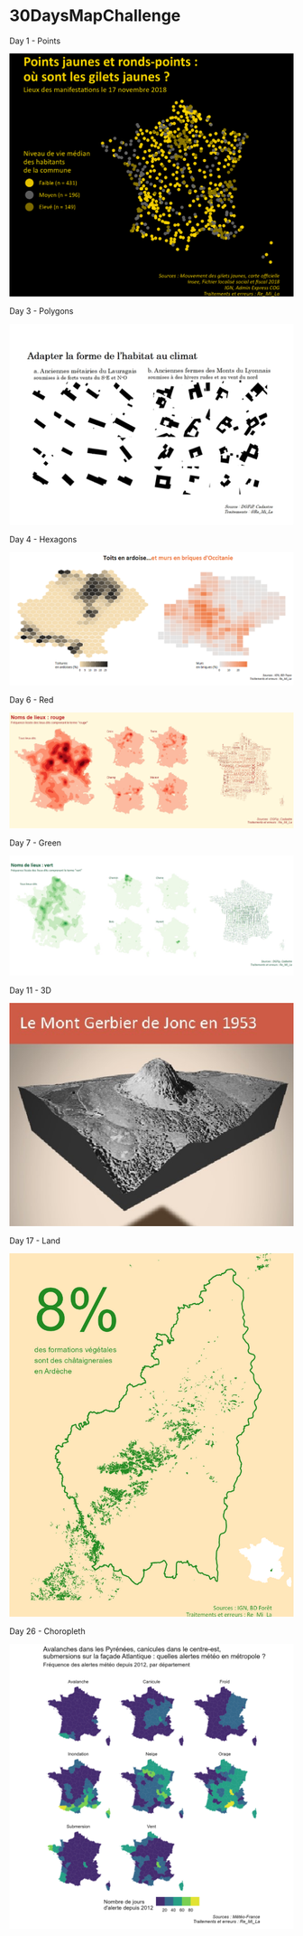 # 30DaysMapChallenge

Day 1 - Points

![GJ](https://github.com/RL31/30DaysMapChallenge2021/blob/9592f9c6d211a42b4748a525251cbfc1a60b0aea/sorties/giletsjaunes.jpeg)

Day 3 - Polygons

![habitat](https://github.com/RL31/30DaysMapChallenge2021/blob/9592f9c6d211a42b4748a525251cbfc1a60b0aea/sorties/polygons.jpg)

Day 4 - Hexagons

![ardoises](https://github.com/RL31/30DaysMapChallenge2021/blob/9592f9c6d211a42b4748a525251cbfc1a60b0aea/sorties/toits_et_murs_ok.jpg)

Day 6 - Red

![rouge](https://github.com/RL31/30DaysMapChallenge2021/blob/9592f9c6d211a42b4748a525251cbfc1a60b0aea/sorties/montage_rouge_ok.jpeg)

Day 7 - Green

![vert](https://github.com/RL31/30DaysMapChallenge2021/blob/9592f9c6d211a42b4748a525251cbfc1a60b0aea/sorties/montage_vert.jpeg)

Day 11 - 3D

![Gerbier](https://github.com/RL31/30DaysMapChallenge2021/blob/501334b424457c69a6cfa4e5d0f062b2b5a1d7f3/sorties/J11%20-%203D%20-%20Gerbier_ok.jpeg)

Day 17 - Land

![chataignier](https://github.com/RL31/30DaysMapChallenge2021/blob/5a7e34191db58118b47c73b1ff4f362c84bd4378/sorties/chataigneraies.jpeg)

Day 26 - Choropleth

![meteo](https://github.com/RL31/30DaysMapChallenge2021/blob/5a7e34191db58118b47c73b1ff4f362c84bd4378/sorties/alertes_meteo2.jpg)